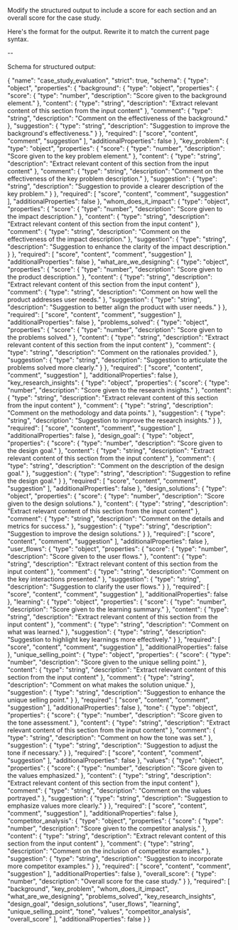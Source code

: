 Modify the structured output to include a score for each section and an overall score for the case study.

Here's the format for the output. Rewrite it to match the current page syntax.

--

Schema for structured output:

{
"name": "case_study_evaluation",
"strict": true,
"schema": {
"type": "object",
"properties": {
"background": {
"type": "object",
"properties": {
"score": {
"type": "number",
"description": "Score given to the background element."
},
"content": {
"type": "string",
"description": "Extract relevant content of this section from the input content"
},
"comment": {
"type": "string",
"description": "Comment on the effectiveness of the background."
},
"suggestion": {
"type": "string",
"description": "Suggestion to improve the background's effectiveness."
}
},
"required": [
"score",
"content",
"comment",
"suggestion"
],
"additionalProperties": false
},
"key_problem": {
"type": "object",
"properties": {
"score": {
"type": "number",
"description": "Score given to the key problem element."
},
"content": {
"type": "string",
"description": "Extract relevant content of this section from the input content"
},
"comment": {
"type": "string",
"description": "Comment on the effectiveness of the key problem description."
},
"suggestion": {
"type": "string",
"description": "Suggestion to provide a clearer description of the key problem."
}
},
"required": [
"score",
"content",
"comment",
"suggestion"
],
"additionalProperties": false
},
"whom_does_it_impact": {
"type": "object",
"properties": {
"score": {
"type": "number",
"description": "Score given to the impact description."
},
"content": {
"type": "string",
"description": "Extract relevant content of this section from the input content"
},
"comment": {
"type": "string",
"description": "Comment on the effectiveness of the impact description."
},
"suggestion": {
"type": "string",
"description": "Suggestion to enhance the clarity of the impact description."
}
},
"required": [
"score",
"content",
"comment",
"suggestion"
],
"additionalProperties": false
},
"what_are_we_designing": {
"type": "object",
"properties": {
"score": {
"type": "number",
"description": "Score given to the product description."
},
"content": {
"type": "string",
"description": "Extract relevant content of this section from the input content"
},
"comment": {
"type": "string",
"description": "Comment on how well the product addresses user needs."
},
"suggestion": {
"type": "string",
"description": "Suggestion to better align the product with user needs."
}
},
"required": [
"score",
"content",
"comment",
"suggestion"
],
"additionalProperties": false
},
"problems_solved": {
"type": "object",
"properties": {
"score": {
"type": "number",
"description": "Score given to the problems solved."
},
"content": {
"type": "string",
"description": "Extract relevant content of this section from the input content"
},
"comment": {
"type": "string",
"description": "Comment on the rationales provided."
},
"suggestion": {
"type": "string",
"description": "Suggestion to articulate the problems solved more clearly."
}
},
"required": [
"score",
"content",
"comment",
"suggestion"
],
"additionalProperties": false
},
"key_research_insights": {
"type": "object",
"properties": {
"score": {
"type": "number",
"description": "Score given to the research insights."
},
"content": {
"type": "string",
"description": "Extract relevant content of this section from the input content"
},
"comment": {
"type": "string",
"description": "Comment on the methodology and data points."
},
"suggestion": {
"type": "string",
"description": "Suggestion to improve the research insights."
}
},
"required": [
"score",
"content",
"comment",
"suggestion"
],
"additionalProperties": false
},
"design_goal": {
"type": "object",
"properties": {
"score": {
"type": "number",
"description": "Score given to the design goal."
},
"content": {
"type": "string",
"description": "Extract relevant content of this section from the input content"
},
"comment": {
"type": "string",
"description": "Comment on the description of the design goal."
},
"suggestion": {
"type": "string",
"description": "Suggestion to refine the design goal."
}
},
"required": [
"score",
"content",
"comment",
"suggestion"
],
"additionalProperties": false
},
"design_solutions": {
"type": "object",
"properties": {
"score": {
"type": "number",
"description": "Score given to the design solutions."
},
"content": {
"type": "string",
"description": "Extract relevant content of this section from the input content"
},
"comment": {
"type": "string",
"description": "Comment on the details and metrics for success."
},
"suggestion": {
"type": "string",
"description": "Suggestion to improve the design solutions."
}
},
"required": [
"score",
"content",
"comment",
"suggestion"
],
"additionalProperties": false
},
"user_flows": {
"type": "object",
"properties": {
"score": {
"type": "number",
"description": "Score given to the user flows."
},
"content": {
"type": "string",
"description": "Extract relevant content of this section from the input content"
},
"comment": {
"type": "string",
"description": "Comment on the key interactions presented."
},
"suggestion": {
"type": "string",
"description": "Suggestion to clarify the user flows."
}
},
"required": [
"score",
"content",
"comment",
"suggestion"
],
"additionalProperties": false
},
"learning": {
"type": "object",
"properties": {
"score": {
"type": "number",
"description": "Score given to the learning summary."
},
"content": {
"type": "string",
"description": "Extract relevant content of this section from the input content"
},
"comment": {
"type": "string",
"description": "Comment on what was learned."
},
"suggestion": {
"type": "string",
"description": "Suggestion to highlight key learnings more effectively."
}
},
"required": [
"score",
"content",
"comment",
"suggestion"
],
"additionalProperties": false
},
"unique_selling_point": {
"type": "object",
"properties": {
"score": {
"type": "number",
"description": "Score given to the unique selling point."
},
"content": {
"type": "string",
"description": "Extract relevant content of this section from the input content"
},
"comment": {
"type": "string",
"description": "Comment on what makes the solution unique."
},
"suggestion": {
"type": "string",
"description": "Suggestion to enhance the unique selling point."
}
},
"required": [
"score",
"content",
"comment",
"suggestion"
],
"additionalProperties": false
},
"tone": {
"type": "object",
"properties": {
"score": {
"type": "number",
"description": "Score given to the tone assessment."
},
"content": {
"type": "string",
"description": "Extract relevant content of this section from the input content"
},
"comment": {
"type": "string",
"description": "Comment on how the tone was set."
},
"suggestion": {
"type": "string",
"description": "Suggestion to adjust the tone if necessary."
}
},
"required": [
"score",
"content",
"comment",
"suggestion"
],
"additionalProperties": false
},
"values": {
"type": "object",
"properties": {
"score": {
"type": "number",
"description": "Score given to the values emphasized."
},
"content": {
"type": "string",
"description": "Extract relevant content of this section from the input content"
},
"comment": {
"type": "string",
"description": "Comment on the values portrayed."
},
"suggestion": {
"type": "string",
"description": "Suggestion to emphasize values more clearly."
}
},
"required": [
"score",
"content",
"comment",
"suggestion"
],
"additionalProperties": false
},
"competitor_analysis": {
"type": "object",
"properties": {
"score": {
"type": "number",
"description": "Score given to the competitor analysis."
},
"content": {
"type": "string",
"description": "Extract relevant content of this section from the input content"
},
"comment": {
"type": "string",
"description": "Comment on the inclusion of competitor examples."
},
"suggestion": {
"type": "string",
"description": "Suggestion to incorporate more competitor examples."
}
},
"required": [
"score",
"content",
"comment",
"suggestion"
],
"additionalProperties": false
},
"overall_score": {
"type": "number",
"description": "Overall score for the case study."
}
},
"required": [
"background",
"key_problem",
"whom_does_it_impact",
"what_are_we_designing",
"problems_solved",
"key_research_insights",
"design_goal",
"design_solutions",
"user_flows",
"learning",
"unique_selling_point",
"tone",
"values",
"competitor_analysis",
"overall_score"
],
"additionalProperties": false
}
}
